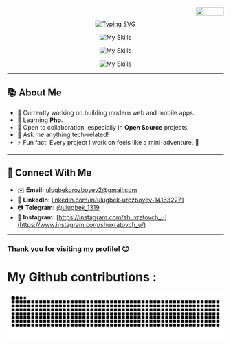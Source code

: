 <img width=65 height=20 align="right" src="https://visitor-badge.laobi.icu/badge?page_id=4everBEKO.4everBEKO" />
<br>
<div align="center">

[![Typing SVG](https://readme-typing-svg.herokuapp.com?font=Fira+Code&weight=600&size=30&duration=3000&pause=200&center=true&vCenter=true&width=650&lines=What's+up!;My+name+is+Ulug'bek;Check+out+the+cool+stuff+I've+built)](https://git.io/typing-svg)
  
  
  ![My Skills](https://skillicons.dev/icons?i=scss,bootstrap,tailwind,js,react,ts,next,mui) 

  ![My Skills](https://skillicons.dev/icons?i=nodejs,express,nest)
  
  ![My Skills](https://skillicons.dev/icons?i=docker,linux,nginx,grafana,mongodb)
  
  ---  
</div>

## 📚 About Me

- 🔭 Currently working on building modern web and mobile apps.
- 🌱 Learning **Php**.
- 👯 Open to collaboration, especially in **Open Source** projects.
- 💬 Ask me anything tech-related!
- ⚡ Fun fact: Every project I work on feels like a mini-adventure. 🚀

---

  
## 🔗 Connect With Me

- ✉️ **Email:** [ulugbekorozboyev2@gmail.com](mailto:ulugbekorozboyev2@gmail.com)
- 💼 **LinkedIn:** [linkedin.com/in/ulugbek-urozboyev-141632271](https://www.linkedin.com/in/ulugbek-urozboyev-141632271/)
- 📷 **Telegram:** [@ulugbek_1319](https://t.me/ulugbek_1319)
- 📸 **Instagram:** [https://instagram.com/shuxratovch_u](https://www.instagram.com/shuxratovch_u/)
  

---

### Thank you for visiting my profile! 😊


<h1>My Github contributions :</h1>
<picture>
  <source media="(prefers-color-scheme: dark)" srcset="https://raw.githubusercontent.com/michael-abdul/michael-abdul/output/github-contribution-grid-snake-dark.svg">
  <source media="(prefers-color-scheme: light)" srcset="https://raw.githubusercontent.com/michael-abdul/michael-abdul/output/github-contribution-grid-snake.svg">
  <img alt="github contribution grid snake animation" src="https://raw.githubusercontent.com/michael-abdul/michael-abdul/output/github-contribution-grid-snake.svg">
</picture>

